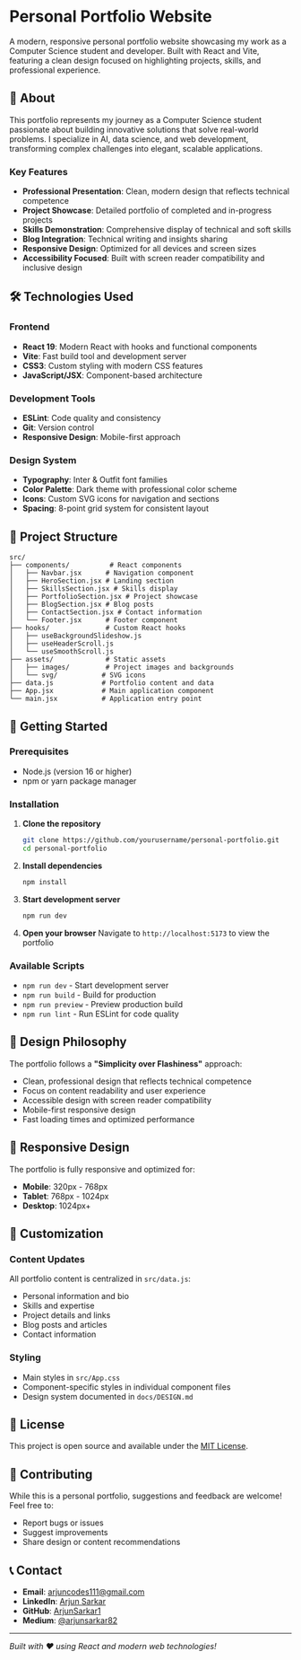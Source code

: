 # Personal Portfolio Website

A modern, responsive personal portfolio website showcasing my work as a Computer Science student and developer. Built with React and Vite, featuring a clean design focused on highlighting projects, skills, and professional experience.

## 🎯 About

This portfolio represents my journey as a Computer Science student passionate about building innovative solutions that solve real-world problems. I specialize in AI, data science, and web development, transforming complex challenges into elegant, scalable applications.

### Key Features
- **Professional Presentation**: Clean, modern design that reflects technical competence
- **Project Showcase**: Detailed portfolio of completed and in-progress projects
- **Skills Demonstration**: Comprehensive display of technical and soft skills
- **Blog Integration**: Technical writing and insights sharing
- **Responsive Design**: Optimized for all devices and screen sizes
- **Accessibility Focused**: Built with screen reader compatibility and inclusive design

## 🛠️ Technologies Used

### Frontend
- **React 19**: Modern React with hooks and functional components
- **Vite**: Fast build tool and development server
- **CSS3**: Custom styling with modern CSS features
- **JavaScript/JSX**: Component-based architecture

### Development Tools
- **ESLint**: Code quality and consistency
- **Git**: Version control
- **Responsive Design**: Mobile-first approach

### Design System
- **Typography**: Inter & Outfit font families
- **Color Palette**: Dark theme with professional color scheme
- **Icons**: Custom SVG icons for navigation and sections
- **Spacing**: 8-point grid system for consistent layout

## 📁 Project Structure

```
src/
├── components/          # React components
│   ├── Navbar.jsx      # Navigation component
│   ├── HeroSection.jsx # Landing section
│   ├── SkillsSection.jsx # Skills display
│   ├── PortfolioSection.jsx # Project showcase
│   ├── BlogSection.jsx # Blog posts
│   ├── ContactSection.jsx # Contact information
│   └── Footer.jsx      # Footer component
├── hooks/              # Custom React hooks
│   ├── useBackgroundSlideshow.js
│   ├── useHeaderScroll.js
│   └── useSmoothScroll.js
├── assets/             # Static assets
│   ├── images/         # Project images and backgrounds
│   └── svg/           # SVG icons
├── data.js            # Portfolio content and data
├── App.jsx            # Main application component
└── main.jsx           # Application entry point
```

## 🚀 Getting Started

### Prerequisites
- Node.js (version 16 or higher)
- npm or yarn package manager

### Installation

1. **Clone the repository**
   ```bash
   git clone https://github.com/yourusername/personal-portfolio.git
   cd personal-portfolio
   ```

2. **Install dependencies**
   ```bash
   npm install
   ```

3. **Start development server**
   ```bash
   npm run dev
   ```

4. **Open your browser**
   Navigate to `http://localhost:5173` to view the portfolio

### Available Scripts

- `npm run dev` - Start development server
- `npm run build` - Build for production
- `npm run preview` - Preview production build
- `npm run lint` - Run ESLint for code quality

## 🎨 Design Philosophy

The portfolio follows a **"Simplicity over Flashiness"** approach:
- Clean, professional design that reflects technical competence
- Focus on content readability and user experience
- Accessible design with screen reader compatibility
- Mobile-first responsive design
- Fast loading times and optimized performance

## 📱 Responsive Design

The portfolio is fully responsive and optimized for:
- **Mobile**: 320px - 768px
- **Tablet**: 768px - 1024px  
- **Desktop**: 1024px+

## 🔧 Customization

### Content Updates
All portfolio content is centralized in `src/data.js`:
- Personal information and bio
- Skills and expertise
- Project details and links
- Blog posts and articles
- Contact information

### Styling
- Main styles in `src/App.css`
- Component-specific styles in individual component files
- Design system documented in `docs/DESIGN.md`

## 📄 License

This project is open source and available under the [MIT License](LICENSE).

## 🤝 Contributing

While this is a personal portfolio, suggestions and feedback are welcome! Feel free to:
- Report bugs or issues
- Suggest improvements
- Share design or content recommendations

## 📞 Contact

- **Email**: arjuncodes111@gmail.com
- **LinkedIn**: [Arjun Sarkar](https://www.linkedin.com/in/arjunsarkar101/)
- **GitHub**: [ArjunSarkar1](https://github.com/ArjunSarkar1)
- **Medium**: [@arjunsarkar82](https://medium.com/@arjunsarkar82)

---

*Built with ❤️ using React and modern web technologies!*

